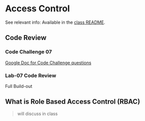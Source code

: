 # Access Control

See relevant info: Available in the [class README](README).

## Code Review

### Code Challenge 07

[Google Doc for Code Challenge questions](https://docs.google.com/document/d/16NwZC_DEHNxNEVZWwLlsJlNPl9EZmt-FBnjpgMSlIdk/edit?usp=sharing)

### Lab-07 Code Review

Full Build-out

## What is Role Based Access Control (RBAC) 

> will discuss in class
